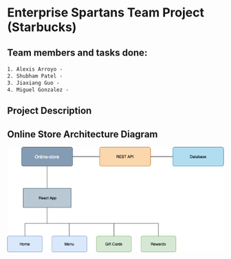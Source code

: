 # Enterprise Spartans Team Project (Starbucks)

## Team members and tasks done: 

    1. Alexis Arroyo -  
    2. Shubham Patel - 
    3. Jiaxiang Guo - 
    4. Miguel Gonzalez -

## Project Description 


## Online Store Architecture Diagram

![architecture diagram](images/arch.png)


